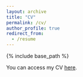 ```yaml
---
layout: archive
title: "CV"
permalink: /cv/
author_profile: true
redirect_from:
  - /resume
---
```


{% include base_path %}

You can access my CV <a href="/files/cv.pdf">here</a>.